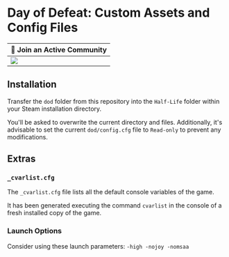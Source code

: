 # Day of Defeat: Custom Assets and Config Files

| 💬 Join an Active Community |
| --------------------------------------------------- |
| [![](https://dcbadge.vercel.app/api/server/dodcommunity?style=plastic)](https://discord.gg/dodcommunity) |

## Installation

Transfer the `dod` folder from this repository into the `Half-Life` folder within your Steam installation directory.

You'll be asked to overwrite the current directory and files. Additionally, it's advisable to set the current `dod/config.cfg` file to `Read-only` to prevent any modifications.

## Extras

### `_cvarlist.cfg`

The `_cvarlist.cfg` file lists all the default console variables of the game.

It has been generated executing the command `cvarlist` in the console of a fresh installed copy of the game.

### Launch Options

Consider using these launch parameters: `-high -nojoy -nomsaa`
